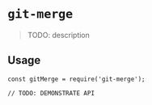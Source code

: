# `git-merge`

> TODO: description

## Usage

```
const gitMerge = require('git-merge');

// TODO: DEMONSTRATE API
```
